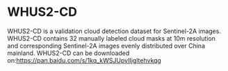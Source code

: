 # WHUS2-CD
WHUS2-CD is a validation cloud detection dataset for Sentinel-2A images.
WHUS2-CD contains 32 manually labeled cloud masks at 10m resolution and corresponding Sentinel-2A images evenly distributed over China mainland.
WHUS2-CD can be downloaded on:https://pan.baidu.com/s/1kq_kWSJUpvIIjgltehvkqg

